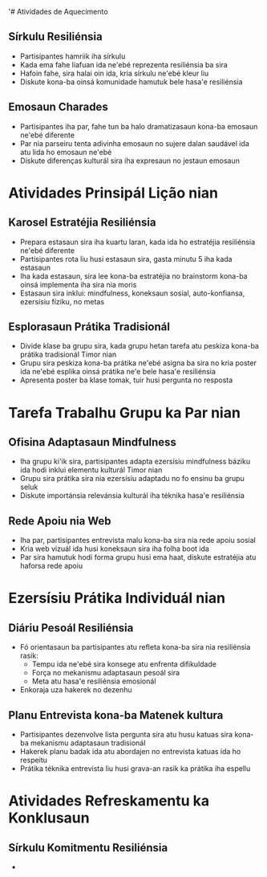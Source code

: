 '# Atividades de Aquecimento

## Sírkulu Resiliénsia
- Partisipantes hamriik iha sírkulu
- Kada ema fahe liafuan ida ne'ebé reprezenta resiliénsia ba sira
- Hafoin fahe, sira halai oin ida, kria sírkulu ne'ebé kleur liu
- Diskute kona-ba oinsá komunidade hamutuk bele hasa'e resiliénsia

## Emosaun Charades 
- Partisipantes iha par, fahe tun ba halo dramatizasaun kona-ba emosaun ne'ebé diferente
- Par nia parseiru tenta adivinha emosaun no sujere dalan saudável ida atu lida ho emosaun ne'ebé
- Diskute diferenças kulturál sira iha expresaun no jestaun emosaun

# Atividades Prinsipál Lição nian

## Karosel Estratéjia Resiliénsia
- Prepara estasaun sira iha kuartu laran, kada ida ho estratéjia resiliénsia ne'ebé diferente
- Partisipantes rota liu husi estasaun sira, gasta minutu 5 iha kada estasaun
- Iha kada estasaun, sira lee kona-ba estratéjia no brainstorm kona-ba oinsá implementa iha sira nia moris
- Estasaun sira inklui: mindfulness, koneksaun sosial, auto-konfiansa, ezersísiu fíziku, no metas

## Esplorasaun Prátika Tradisionál
- Divide klase ba grupu sira, kada grupu hetan tarefa atu peskiza kona-ba prátika tradisionál Timor nian
- Grupu sira peskiza kona-ba prátika ne'ebé asigna ba sira no kria poster ida ne'ebé esplika oinsá prátika ne'e bele hasa'e resiliénsia
- Apresenta poster ba klase tomak, tuir husi pergunta no resposta

# Tarefa Trabalhu Grupu ka Par nian

## Ofisina Adaptasaun Mindfulness
- Iha grupu ki'ik sira, partisipantes adapta ezersísiu mindfulness báziku ida hodi inklui elementu kulturál Timor nian
- Grupu sira prátika sira nia ezersísiu adaptadu no fo ensinu ba grupu seluk
- Diskute importánsia relevánsia kulturál iha téknika hasa'e resiliénsia

## Rede Apoiu nia Web
- Iha par, partisipantes entrevista malu kona-ba sira nia rede apoiu sosial
- Kria web vizuál ida husi koneksaun sira iha folha boot ida
- Par sira hamutuk hodi forma grupu husi ema haat, diskute estratéjia atu haforsa rede apoiu

# Ezersísiu Prátika Individuál nian

## Diáriu Pesoál Resiliénsia
- Fó orientasaun ba partisipantes atu refleta kona-ba sira nia resiliénsia rasik:
  * Tempu ida ne'ebé sira konsege atu enfrenta difikuldade
  * Força no mekanismu adaptasaun pesoál sira
  * Meta atu hasa'e resiliénsia emosionál
- Enkoraja uza hakerek no dezenhu

## Planu Entrevista kona-ba Matenek kultura
- Partisipantes dezenvolve lista pergunta sira atu husu katuas sira kona-ba mekanismu adaptasaun tradisionál
- Hakerek planu badak ida atu abordajen no entrevista katuas ida ho respeitu
- Prátika téknika entrevista liu husi grava-an rasik ka prátika iha espellu

# Atividades Refreskamentu ka Konklusaun

## Sírkulu Komitmentu Resiliénsia
-